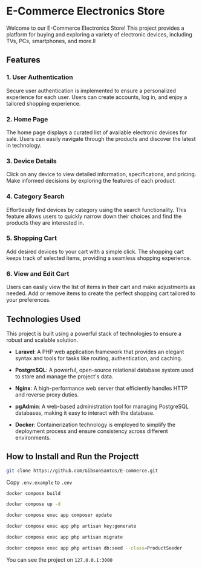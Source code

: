 # E-Commerce Electronics Store
Welcome to our E-Commerce Electronics Store! This project provides a platform for buying and exploring a variety of electronic devices, including TVs, PCs, smartphones, and more.ll

## Features

### 1. User Authentication

Secure user authentication is implemented to ensure a personalized experience for each user. Users can create accounts, log in, and enjoy a tailored shopping experience.

### 2. Home Page

The home page displays a curated list of available electronic devices for sale. Users can easily navigate through the products and discover the latest in technology.

### 3. Device Details

Click on any device to view detailed information, specifications, and pricing. Make informed decisions by exploring the features of each product.

### 4. Category Search

Effortlessly find devices by category using the search functionality. This feature allows users to quickly narrow down their choices and find the products they are interested in.

### 5. Shopping Cart

Add desired devices to your cart with a simple click. The shopping cart keeps track of selected items, providing a seamless shopping experience.

### 6. View and Edit Cart

Users can easily view the list of items in their cart and make adjustments as needed. Add or remove items to create the perfect shopping cart tailored to your preferences.

## Technologies Used

This project is built using a powerful stack of technologies to ensure a robust and scalable solution.

- **Laravel**: A PHP web application framework that provides an elegant syntax and tools for tasks like routing, authentication, and caching.

- **PostgreSQL**: A powerful, open-source relational database system used to store and manage the project's data.

- **Nginx**: A high-performance web server that efficiently handles HTTP and reverse proxy duties.

- **pgAdmin**: A web-based administration tool for managing PostgreSQL databases, making it easy to interact with the database.

- **Docker**: Containerization technology is employed to simplify the deployment process and ensure consistency across different environments.

## How to Install and Run the Projectt

```bash
git clone https://github.com/GibsonSantos/E-commerce.git
```

 Copy ```.env.example``` to ```.env```
 
```bash
docker compose build
```
```bash
docker compose up -d
```
```bash
docker compose exec app composer update
```
```bash
docker compose exec app php artisan key:generate
```
```bash
docker compose exec app php artisan migrate
```
```bash
docker compose exec app php artisan db:seed --class=ProductSeeder
```
 You can see the project on ```127.0.0.1:3000```

